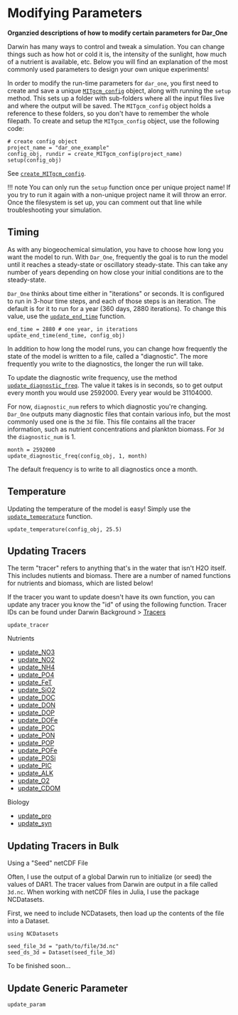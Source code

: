 # Modifying Parameters 

**Organzied descriptions of how to modify certain parameters for Dar_One**

Darwin has many ways to control and tweak a simulation. You can change things such as how hot or cold
it is, the intensity of the sunlight, how much of a nutrient is available, etc. Below you will find an explanation of the most commonly used parameters to design your own unique experiments! 

In order to modify the run-time parameters for `dar_one`, you first need to create and save a unique [`MITgcm_config`](@ref) object, along with running the `setup` method. This sets up a folder with sub-folders where all the input files live and where the output will be saved. The `MITgcm_config` object holds a reference to these folders, so you don't have to remember the whole filepath. 
To create and setup the `MITgcm_config` object, use the following code:
```
# create config object 
project_name = "dar_one_example"
config_obj, rundir = create_MITgcm_config(project_name)
setup(config_obj)
```
See [`create_MITgcm_config`](@ref). 

!!! note
    You can only run the `setup` function once per unique project name! If you try to run it again with a non-unique project name it will throw an error. Once the filesystem is set up, you can comment out that
    line while troubleshooting your simulation. 

## Timing 

As with any biogeochemical simulation, you have to choose how long you want the model to run. With
`Dar_One`, frequently the goal is to run the model until it reaches a steady-state or oscillatory steady-state. This can take any number of years depending on how close your initial conditions are to
the steady-state. 

`Dar_One` thinks about time either in "iterations" or seconds. It is configured to run in 3-hour time steps,
and each of those steps is an iteration. The default is for it to run for a year (360 days, 2880 iterations).
To change this value, use the [`update_end_time`](@ref) function.
```
end_time = 2880 # one year, in iterations
update_end_time(end_time, config_obj)
```

In addition to how long the model runs, you can change how frequently the state of the model
is written to a file, called a "diagnostic". The more frequently you write to the diagnostics, 
the longer the run will take. 

To update the diagnostic write frequency, use the method [`update_diagnostic_freq`](@ref). The value 
it takes is in seconds, so to get output every month you would use 2592000. Every year would be 31104000. 

For now, `diagnostic_num` refers to which diagnostic you're changing. `Dar_One` outputs many diagnostic files 
that contain various info, but the most commonly used one is the `3d` file. This file contains all the tracer information, such as nutrient concentrations and plankton biomass. For `3d` the `diagnostic_num` is 1.

```
month = 2592000
update_diagnostic_freq(config_obj, 1, month)
```
The default frequency is to write to all diagnostics once a month. 

## Temperature 

Updating the temperature of the model is easy! Simply use the [`update_temperature`](@ref) function. 

```
update_temperature(config_obj, 25.5)
```
## Updating Tracers 

The term "tracer" refers to anything that's in the water that isn't H2O itself. This includes nutients and biomass. There are a number of named functions for nutrients and biomass, which are listed below! 

If the tracer you want to update doesn't have its own function, you can update any tracer you know the "id" of using the following function. Tracer IDs can be found under Darwin Background > [Tracers](https://barbara42.github.io/Dar_One/build/darwin_background/#Tracers)

```@docs
update_tracer
```

Nutrients 
- [update_NO3](@ref)
- [update_NO2](@ref)
- [update_NH4](@ref)
- [update_PO4](@ref)
- [update_FeT](@ref)
- [update_SiO2](@ref)
- [update_DOC](@ref)
- [update_DON](@ref)
- [update_DOP](@ref)
- [update_DOFe](@ref)
- [update_POC](@ref)
- [update_PON](@ref)
- [update_POP](@ref)
- [update_POFe](@ref)
- [update_POSi](@ref)
- [update_PIC](@ref)
- [update_ALK](@ref)
- [update_O2](@ref)
- [update_CDOM](@ref)


Biology 
- [update_pro](@ref)
- [update_syn](@ref)

## Updating Tracers in Bulk

Using a "Seed" netCDF File 

Often, I use the output of a global Darwin run to initialize (or seed) the values of DAR1. The tracer values from Darwin are output in a file called `3d.nc`. When working with netCDF files in Julia, I use the package NCDatasets. 

First, we need to include NCDatasets, then load up the contents of the file into a Dataset.
```
using NCDatasets

seed_file_3d = "path/to/file/3d.nc"
seed_ds_3d = Dataset(seed_file_3d)
```
To be finished soon... 

## Update Generic Parameter  

```@docs
update_param
```

